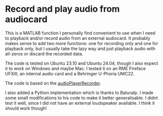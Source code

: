 # Record and play audio from audiocard
This is a MATLAB function I personally find convenient to use when I need to playback and/or record audio from an external audiocard.
It probably makes sense to add two more functions: one for recording only and one for playback only, but I usually take the lazy way and just playback audio with all-zeros or discard the recorded data. 
 
The code is tested on Ubuntu 23.10 and Ubuntu 24.04, though I also expect it to work on Windows and maybe Mac. 
I tested it on an RME Fireface UFXIII, an internal audio card and a Behringer U-Phoria UMC22. 

The code is based on the [audioPlayerRecorder](https://nl.mathworks.com/help/audio/ref/audioplayerrecorder-system-object.html). 

I also added a Python implementation which is thanks to Baturalp. I made some small modifications to his code to make it better generalisable. I didnt test it well, since I did not have an external loudspeaker available. I think it should work though! 
